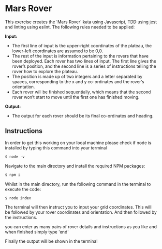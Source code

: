 # Mars Rover

This exercise creates the 'Mars Rover' kata using Javascript, TDD using jest and linting using eslint.
The following rules needed to be applied:

**Input:**
* The first line of input is the upper-right coordinates of the plateau, the lower-left coordinates are assumed to be 0,0.
* The rest of the input is information pertaining to the rovers that have been deployed. Each rover has two lines of input. The first line gives the rover’s position, and the second line is a series of instructions telling the rover how to explore the plateau.
* The position is made up of two integers and a letter separated by spaces, corresponding to the x and y co-ordinates and the rover’s orientation.
* Each rover will be finished sequentially, which means that the second rover won’t start to move until the first one has finished moving.

**Output:**
* The output for each rover should be its final co-ordinates and heading.

## Instructions 
In order to get this working on your local machine please check if node is installed by typing this command into your terminal

```js
$ node -v
```
Navigate to the main directory and install the required NPM packages:
```js
$ npm i
```
Whilst in the main directory, run the following command in the terminal to execute the code:
```js
$ node index
```
The terminal will then instruct you to input your grid coordinates. This will be followed by your rover coordinates and orientation. And then  followed by the instructions.

you can enter as many pairs of rover details and instructions as you like  and when finished simply type 'end'

Finally the output will be shown in the terminal 